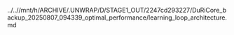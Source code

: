 ../..//mnt/h/ARCHIVE/.UNWRAP/D/STAGE1_OUT/2247cd293227/DuRiCore_backup_20250807_094339_optimal_performance/learning_loop_architecture.md